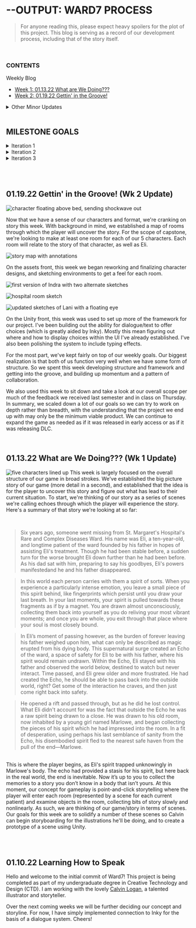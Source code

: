 # --OUTPUT: WARD7 PROCESS

> For anyone reading this, please expect heavy spoilers for the plot of this project. This blog is serving as a record of our development process, including that of the story itself.

<br>

### CONTENTS
  Weekly Blog
  + [Week 1: 01.13.22 What are We Doing???](https://github.com/Invisii/Ward7/blob/master/Process/README.md#011322-what-are-we-doing-wk-1-update)
  + [Week 2: 01.19.22 Gettin' in the Groove!](https://github.com/Invisii/Ward7/tree/master/Process#011922-gettin-in-the-groove-wk-2-update)

  <details>
    <summary>Other Minor Updates</summary>
  
  &nbsp;&nbsp;&nbsp;&nbsp;&nbsp;&nbsp;[01.10.22 Learning How to Speak](https://github.com/Invisii/Ward7/tree/master/Process#011022-learning-how-to-speak)
  </details>
  <br>
  
## MILESTONE GOALS
<details>
  <summary>Iteration 1</summary>
  <ol>
    <li>completed character and environment designs
    <ul>
      <li>characters will be in their final forms with appropriate documentation</li>
      <li>environments will be sketched out in their final form with labels </li>
    </ul>
    </li>
    <li>hand animation call sheet
      <ul>
        <li>a detailed list of all hand animations for the project will be completed</li>
      </ul>
    </li>
    <li>final plot structure
      <ul>
        <li>
          narrative map will be completed detailing:
          <ul>
            <li>overarching story</li>
            <li>how each “room” interacts with this story</li>
            <li>how players will uncover the story within each “room”</li>
          </ul>
        </li>
      </ul>
    </li>
    <li>
      functional prototype with:
      <ul>
        <li>multiple test scenes</li>
        <li>choices/interactions</li>
        <li>basic graphical effects (parallax, typing)</li>
      </ul>
    </li>
  </ol>
</details>
<details>
  <summary>Iteration 2</summary>
  <ol>
    <li>rough thumbnails/storyboards of all scenes
      <ul>
        <li>rough drawings of all scenes will be completed</li>
      </ul>
    </li>
    <li>
      interaction map
      <ul>
        <li>room by room list of all interactions (items, dialogue)</li>
      </ul>
    </li>
    <li>
      all character scene gestures
      <ul>
        <li>Every instance of a character will be roughed out so that the drawings are ready to be lined and colored</li>
      </ul>
    </li>
    <li>
      prop list
      <ul>
        <li>
          a list of all the props, the level of detail that they need to be completed in, and the room in which they will be placed will be completed
        </li>
      </ul>
    </li>
    <li>
      all hand animation roughs
      <ul>
        <li>any hand animation will have rough versions of each frame completed</li>
      </ul>
    </li>
    <li>
      all dialogue complete
      <ul>
        <li>write all of the text (dialogue, item descriptions/interactions, etc.)</li>
      </ul>
    </li>
    <li>functional prototype with first few polished scenes</li>
    <li>polished UI</li>
  </ol>
</details>
<details>
  <summary>Iteration 3</summary>
  <ol>
    <li>
      all flat renders complete
      <ul>
        <li>All characters, scenes, and props will be rendered in flat colored and ready to be completed with a lighting pass</li>
      </ul>
    </li>
    <li>all hand animations complete</li>
    <li>
      all writing complete
      <ul>
        <li>transferred into Ink files</li>
      </ul>
    </li>
    <li>75% of scenes fully implemented</li>
  </ol>
</details>
 
 <br><br>
 
## 01.19.22 Gettin' in the Groove! (Wk 2 Update)
![character floating above bed, sending shockwave out](Images/wk2/explode.png "Initial Scene Sketch")

Now that we have a sense of our characters and format, we're cranking on story this week. With background in mind, we established a map of rooms through which the player will uncover the story. For the scope of capstone, we're looking to make at least one room for each of our 5 characters. Each room will relate to the story of that character, as well as Eli.

![story map with annotations](Images/wk2/story-map-anno.jpeg "Annotated with a few ideas")

On the assets front, this week we began reworking and finalizing character designs, and sketching environments to get a feel for each room.

![first version of Indra with two alternate sketches](Images/wk2/indra-sketch.jpeg "First Version & Revised Sketches")

![hospital room sketch](Images/wk2/hospital-sketch.jpeg "A sample Room, one side")

![updated sketches of Lani with a floating eye](Images/wk2/lani-sketch.jpeg "Updated Lani")

On the Unity front, this week was used to set up more of the framework for our project. I've been building out the ability for dialogue/text to offer choices (which is greatly aided by Inky). Mostly this mean figuring out where and how to display choices within the UI I've already established. I've also been polishing the system to include typing effects.

For the most part, we've kept fairly on top of our weekly goals. Our biggest realization is that both of us function very well when we have some form of structure. So we spent this week developing structure and framework and getting into the groove, and building up momentum and a pattern of collaboration.

We also used this week to sit down and take a look at our overall scope per much of the feedback we received last semester and in class on Thursday. In summary, we scaled down a lot of our goals so we can try to work on depth rather than breadth, with the understanding that the project we end up with may only be the minimum viable product. We can continue to expand the game as needed as if it was released in early access or as if it was releasing DLC.

 <br>
 
## 01.13.22 What are We Doing??? (Wk 1 Update)
![five characters lined up](Images/wk1/v1-all.png "Left to Right: Finn, Indra, Marlowe, Eiko, Lani")
This week is largely focused on the overall structure of our game in broad strokes. We've established the big picture story of our game (more detail in a second), and established that the idea is for the player to uncover this story and figure out what has lead to their current situation. To start, we're thinking of our story as a series of scenes we're calling echoes through which the player will experience the story. Here's a summary of that story we're looking at so far:

<br>

> Six years ago, someone went missing from St. Margaret's Hospital's Rare and Complex Diseases Ward. His name was Eli, a ten-year-old, and longtime patient of the ward founded by his father in hopes of assisting Eli's treatment. Though he had been stable before, a sudden turn for the worse brought Eli down further than he had been before. As his dad sat with him, preparing to say his goodbyes, Eli's powers manifestedand he and his father disappeared.

> In this world each person carries with them a spirit of sorts. When you experience a particularly intense emotion, you leave a small piece of this spirit behind, like fingerprints which persist until you draw your last breath. In your last moments, your spirit is pulled towards these fragments as if by a magnet. You are drawn almost unconsciously, collecting them back into yourself as you do reliving your most vibrant moments; and once you are whole, you exit through that place where your soul is most closely bound.

> In Eli’s moment of passing however, as the burden of forever leaving his father weighed upon him, what can only be described as magic erupted from his dying body. This supernatural surge created an Echo of the ward, a space of safety for Eli to be with his father, where his spirit would remain undrawn. Within the Echo, Eli stayed with his father and observed the world below, destined to watch but never interact. Time passed, and Eli grew older and more frustrated. He had created the Echo, he should be able to pass back into the outside world, right? Get some of the interaction he craves, and then just come right back into safety. 

> He opened a rift and passed through, but as he did he lost control. What Eli didn't account for was the fact that outside the Echo he was a raw spirit being drawn to a close. He was drawn to his old room, now inhabited by a young girl named Marlowe, and began collecting the pieces of his spirit which he had impressed into the room. In a fit of desperation, using perhaps his last semblance of sanity from the Echo, his disembodied spirit fled to the nearest safe haven from the pull of the end—Marlowe.

<br>
This is where the player begins, as Eli's spirit trapped unknowingly in Marlowe's body. The echo had provided a stasis for his spirit, but here back in the real world, the end is inevitable. Now it’s up to you to collect the memories to a story you don’t know in a body that isn’t yours. At this moment, our concept for gameplay is point-and-click storytelling where the player will enter each room (represented by a scene for each current patient) and examine objects in the room, collecting bits of story slowly and nonlinearly. As such, we are thinking of our game/story in terms of scenes. Our goals for this week are to solidify a number of these scenes so Calvin can begin storyboarding for the illustrations he'll be doing, and to create a prototype of a scene using Unity.

<br><br>

## 01.10.22 Learning How to Speak
Hello and welcome to the initial commit of Ward7! This project is being completed as part of my undergraduate degree in Creative Technology and Design (CTD). I am working with the lovely [Calvin Logan](https://www.calvinlogan.org/), a talented illustrator and storyteller.

Over the next coming weeks we will be further deciding our concept and storyline. For now, I have simply implemented connection to Inky for the basis of a dialogue system. Cheers!
